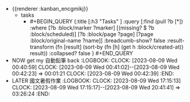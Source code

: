 - {{renderer :kanban_encgmikj}}
	- tasks
		- #+BEGIN_QUERY
		  {:title [:h3 "Tasks" ]
		  :query [:find (pull ?b [*])
		  :where
		    [?b :block/marker ?marker]
		    [(missing? $ ?b :block/scheduled)]
		    [?b :block/page ?page]
		    [?page :block/original-name ?name]]
		  :breadcumb-show? false
		  :result-transform (fn [result]
		  (sort-by (fn [h]
		  (get h :block/created-at)) result))
		  :collapsed? false
		  }
		  #+END_QUERY
- NOW get my 自動鉛筆 back
  :LOGBOOK:
  CLOCK: [2023-08-09 Wed 00:40:59]
  CLOCK: [2023-08-09 Wed 00:41:02]--[2023-08-09 Wed 00:42:23] =>  00:01:21
  CLOCK: [2023-08-09 Wed 00:42:39]
  :END:
- LATER 國文暑假作業
  :LOGBOOK:
  CLOCK: [2023-08-09 Wed 17:15:13]
  CLOCK: [2023-08-09 Wed 17:15:17]--[2023-08-09 Wed 20:41:41] =>  03:26:24
  :END: